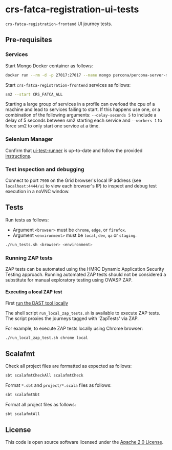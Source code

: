 # crs-fatca-registration-ui-tests
`crs-fatca-registration-frontend` UI journey tests.  

## Pre-requisites

### Services

Start Mongo Docker container as follows:

```bash
docker run --rm -d -p 27017:27017 --name mongo percona/percona-server-mongodb:5.0
```

Start `crs-fatca-registration-frontend` services as follows:

```bash
sm2 --start CRS_FATCA_ALL
```
Starting a large group of services in a profile can overload the cpu of a machine and lead to services failing to start.
If this happens use one, or a combination of the following arguments: `--delay-seconds 5` to include a delay of 5 
seconds between sm2 starting each service and `--workers 1` to force sm2 to only start one service at a time.

### Selenium Manager

Confirm that [ui-test-runner](https://github.com/hmrc/ui-test-runner) is up-to-date and follow the provided [instructions](https://github.com/hmrc/ui-test-runner/blob/main/README.md).


### Test inspection and debugging

Connect to port `7900` on the Grid browser's local IP address (see `localhost:4444/ui` to view each browser's IP) to 
inspect and debug test execution in a noVNC window.


## Tests

Run tests as follows:

* Argument `<browser>` must be `chrome`, `edge`, or `firefox`.
* Argument `<environment>` must be `local`, `dev`, `qa` or `staging`.

```bash
./run_tests.sh <browser> <environment>
```

### Running ZAP tests

ZAP tests can be automated using the HMRC Dynamic Application Security Testing approach. Running 
automated ZAP tests should not be considered a substitute for manual exploratory testing using OWASP ZAP.

#### Executing a local ZAP test

First [run the DAST tool locally](https://github.com/hmrc/dast-config-manager/blob/main/README.md#running-zap-locally)

The shell script `run_local_zap_tests.sh` is available to execute ZAP tests. The script proxies the journeys tagged 
with 'ZapTests' via ZAP.  

For example, to execute ZAP tests locally using Chrome browser:

```
./run_local_zap_test.sh chrome local
```


## Scalafmt

Check all project files are formatted as expected as follows:

```bash
sbt scalafmtCheckAll scalafmtCheck
```

Format `*.sbt` and `project/*.scala` files as follows:

```bash
sbt scalafmtSbt
```

Format all project files as follows:

```bash
sbt scalafmtAll
```

## License

This code is open source software licensed under the [Apache 2.0 License]("http://www.apache.org/licenses/LICENSE-2.0.html").
